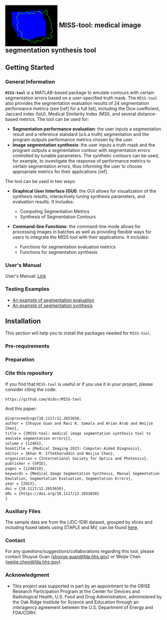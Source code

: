 <h2><img align="center" src="img/fp_img.png"> MISS-tool: medical image segmentation synthesis tool</h2>

## Getting Started

### General Information
**`MISS-tool`** is a MATLAB-based package to emulate contours with certain segmentation errors based on a user-specified truth mask. The `MISS-tool` also provides the segmentation evaluation results of 24 segmentation performance metrics (see [ref] for a full list), including the Dice coefficient, Jaccard index (IoU), Medical Similarity Index (MSI), and several distance-based metrics. The tool can be used for:
* **Segmentation performance evaluation**: the user inputs a segmentation result and a reference standard (a.k.a truth) segmentation and the program outputs performance metrics chosen by the user. 
* **Image segmentation synthesis**: the user inputs a truth mask and the program outputs a segmentation contour with segmentation errors controlled by tunable parameters. The synthetic contours can be used, for example, to investigate the response of performance metrics to certain segmentation errors, thus informing the user to choose appropriate metrics for their applications [ref].
  
The tool can be used in two ways: 

* **Graphical User Interface (GUI)**: the GUI allows for visualization of the synthesis results, interactively tuning synthesis parameters, and evaluation results. It includes:
  - Computing Segmentation Metrics
  - Synthesis of Segmentation Contours

* **Command-line Functions**: the command-line mode allows for processing images in batches as well as providing flexible ways for users to integrate the MISS tool with their applications. It includes:
  - Functions for segmentation evaluation metrics
  - Functions for segmentation synthesis

### User's Manual
User's Manual: [Link](https://htmlpreview.github.io/?https://github.com/DIDSR/MISS-tool/blob/main/Medical%20Image%20Segmentation%20Synthesis%20(MISS)%20Tool%20User%20Guide.html)

### Testing Examples

* [An example of segmentation evaluation](https://htmlpreview.github.io/?https://github.com/DIDSR/MISS-tool/blob/main/Medical%20Image%20Segmentation%20Synthesis%20(MISS)%20Tool%20User%20Guide.html#_Toc172809476)
* [An example of segmentation synthesis](https://htmlpreview.github.io/?https://github.com/DIDSR/MISS-tool/blob/main/Medical%20Image%20Segmentation%20Synthesis%20(MISS)%20Tool%20User%20Guide.html#_Toc172809479)

## Installation
This section will help you to install the packages needed for `MISS-tool`.


### Pre-requirements


### Preparation


### Cite this repository

If you find that `MISS-tool` is useful or if you use it in your project, please consider citing the code:

```
https://github.com/didsr/MISS-tool
```

And this paper:
```
@inproceedings{10.1117/12.2653650,
author = {Shuyue Guan and Ravi K. Samala and Arian Arab and Weijie Chen},
title = {{MISS-tool: medical image segmentation synthesis tool to emulate segmentation errors}},
volume = {12465},
booktitle = {Medical Imaging 2023: Computer-Aided Diagnosis},
editor = {Khan M. Iftekharuddin and Weijie Chen},
organization = {International Society for Optics and Photonics},
publisher = {SPIE},
pages = {1246518},
keywords = {Medical Image Segmentation Synthesis, Manual Segmentation Emulation, Segmentation Evaluation, Segmentation Errors},
year = {2023},
doi = {10.1117/12.2653650},
URL = {https://doi.org/10.1117/12.2653650}
}
```

### Auxiliary Files

The sample data are from the LIDC-IDRI dataset, grouped by slices and including fused labels using STAPLE and MV, can be found [here](https://www.kaggle.com/datasets/shuyueg/lidc-idri-byslices).

### Contact
For any questions/suggestions/collaborations regarding this tool, please contact Shuyue Guan (shuyue.guan@fda.hhs.gov) or Weijie Chen (weijie.chen@fda.hhs.gov).

### Acknowledgment 
* This project was supported in part by an appointment to the ORISE Research Participation Program at the Center for Devices and Radiological Health, U.S. Food and Drug Administration, administered by the Oak Ridge Institute for Science and Education through an interagency agreement between the U.S. Department of Energy and FDA/CDRH.

